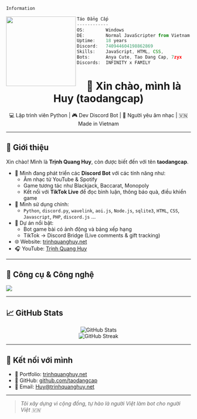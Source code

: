 ```bash
Information
```

<img src="Tao.gif" align="left" width=190>

```ts
Táo Đẳng Cấp
------------
OS:        Windows
DE:        Normal JavaScripter from Vietnam
Uptime:    18 years
Discord:   740944604198862869
Skills:    JavaScript, HTML, CSS,
Bots:      Anya Cute, Tao Dang Cap, 7zyx
Discords:  INFINITY x FAMILY
```
<h1 align="center">👋 Xin chào, mình là Huy (taodangcap)</h1>
<p align="center">
  💻 Lập trình viên Python | 🎮 Dev Discord Bot | 🎵 Người yêu âm nhạc | 🇻🇳 Made in Vietnam
</p>

---

## 🧠 Giới thiệu

Xin chào! Mình là **Trịnh Quang Huy**, còn được biết đến với tên **taodangcap**.

- 🔭 Mình đang phát triển các **Discord Bot** với các tính năng như:
  - Âm nhạc từ YouTube & Spotify
  - Game tương tác như Blackjack, Baccarat, Monopoly
  - Kết nối với **TikTok Live** để đọc bình luận, thông báo quà, điều khiển game
- 💬 Mình sử dụng chính:
  - `Python`, `discord.py`, `wavelink`, `aoi.js`, `Node.js`, `sqlite3`, `HTML`, `CSS`, `Javascript`, `PHP`, `discord.js` ...
- 🧠 Dự án nổi bật: 
  - Bot game bài có ảnh động và bảng xếp hạng
  - TikTok → Discord Bridge (Live comments & gift tracking)
- 🌐 Website: [trinhquanghuy.net](https://trinhquanghuy.net/)
- 🎧 YouTube: [Trịnh Quang Huy](https://www.youtube.com/@7zyx)

---

## 🧰 Công cụ & Công nghệ

<img src="https://skillicons.dev/icons?i=python,discordjs,nodejs,sqlite,github,html,css,vscode" />

---

## 📈 GitHub Stats

<p align="center">
  <img src="https://github-readme-stats.vercel.app/api?username=taodangcap&show_icons=true&theme=radical" alt="GitHub Stats" />
  <br />
  <img src="https://github-readme-streak-stats.herokuapp.com/?user=taodangcap&theme=radical" alt="GitHub Streak" />
</p>

---

## 🔗 Kết nối với mình

- 💼 Portfolio: [trinhquanghuy.net](https://trinhquanghuy.net/)
- 🧠 GitHub: [github.com/taodangcap](https://github.com/taodangcap)
- 📧 Email: Huy@trinhquanghuy.net 

---

> *Tôi xây dựng vì cộng đồng, tự hào là người Việt làm bot cho người Việt 🇻🇳*


